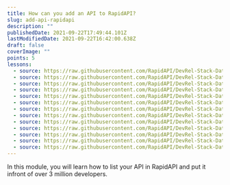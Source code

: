 ```yaml
---
title: How can you add an API to RapidAPI?
slug: add-api-rapidapi
description: ""
publishedDate: 2021-09-22T17:49:44.101Z
lastModifiedDate: 2021-09-22T16:42:00.638Z
draft: false
coverImage: ""
points: 5
lessons:
  - source: https://raw.githubusercontent.com/RapidAPI/DevRel-Stack-Data/dev/learn/courses/learn-rapidapi-hub-provider/modules/rapidapi-hub/lessons/01-add-api-details.md
  - source: https://raw.githubusercontent.com/RapidAPI/DevRel-Stack-Data/dev/learn/courses/learn-rapidapi-hub-provider/modules/rapidapi-hub/lessons/02-api.md
  - source: https://raw.githubusercontent.com/RapidAPI/DevRel-Stack-Data/dev/learn/courses/learn-rapidapi-hub-provider/modules/rapidapi-hub/lessons/03-overview-tab.md
  - source: https://raw.githubusercontent.com/RapidAPI/DevRel-Stack-Data/dev/learn/courses/learn-rapidapi-hub-provider/modules/rapidapi-hub/lessons/04-add-api-specs.md
  - source: https://raw.githubusercontent.com/RapidAPI/DevRel-Stack-Data/dev/learn/courses/learn-rapidapi-hub-provider/modules/rapidapi-hub/lessons/05-access-control.md
  - source: https://raw.githubusercontent.com/RapidAPI/DevRel-Stack-Data/dev/learn/courses/learn-rapidapi-hub-provider/modules/rapidapi-hub/lessons/06-secret-headers-parameters.md
  - source: https://raw.githubusercontent.com/RapidAPI/DevRel-Stack-Data/dev/learn/courses/learn-rapidapi-hub-provider/modules/rapidapi-hub/lessons/07-versioning-apis.md
  - source: https://raw.githubusercontent.com/RapidAPI/DevRel-Stack-Data/dev/learn/courses/learn-rapidapi-hub-provider/modules/rapidapi-hub/lessons/08-defining-endpoints-apis.md
  - source: https://raw.githubusercontent.com/RapidAPI/DevRel-Stack-Data/dev/learn/courses/learn-rapidapi-hub-provider/modules/rapidapi-hub/lessons/09-security.md
  - source: https://raw.githubusercontent.com/RapidAPI/DevRel-Stack-Data/dev/learn/courses/learn-rapidapi-hub-provider/modules/rapidapi-hub/lessons/10-plans-pricing.md
  - source: https://raw.githubusercontent.com/RapidAPI/DevRel-Stack-Data/dev/learn/courses/learn-rapidapi-hub-provider/modules/rapidapi-hub/lessons/11-global-settings.md
  - source: https://raw.githubusercontent.com/RapidAPI/DevRel-Stack-Data/dev/learn/courses/learn-rapidapi-hub-provider/modules/rapidapi-hub/lessons/12-docs.md
  - source: https://raw.githubusercontent.com/RapidAPI/DevRel-Stack-Data/dev/learn/courses/learn-rapidapi-hub-provider/modules/rapidapi-hub/lessons/13-announcements.md
---
```


In this module, you will learn how to list your API in RapidAPI and put it infront of over 3 million developers.
